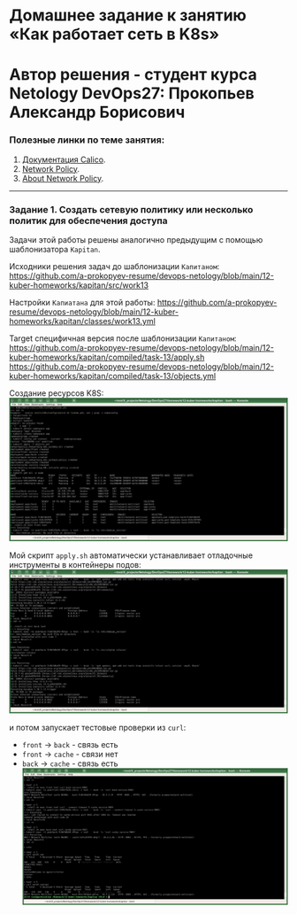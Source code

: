 # Домашнее задание к занятию «Как работает сеть в K8s»
# Автор решения - студент курса Netology DevOps27: Прокопьев Александр Борисович

### Полезные линки по теме занятия:

1. [Документация Calico](https://www.tigera.io/project-calico/).
2. [Network Policy](https://kubernetes.io/docs/concepts/services-networking/network-policies/).
3. [About Network Policy](https://docs.projectcalico.org/about/about-network-policy).

-----

### Задание 1. Создать сетевую политику или несколько политик для обеспечения доступа

Задачи этой работы решены аналогично предыдущим с помощью шаблонизатора `Kapitan`.

Исходники решения задач до шаблонизации `Капитаном`: https://github.com/a-prokopyev-resume/devops-netology/blob/main/12-kuber-homeworks/kapitan/src/work13  

Настройки `Капиатана` для этой работы: https://github.com/a-prokopyev-resume/devops-netology/blob/main/12-kuber-homeworks/kapitan/classes/work13.yml

Target специфичная версия после шаблонизации `Капитаном`:  
https://github.com/a-prokopyev-resume/devops-netology/blob/main/12-kuber-homeworks/kapitan/compiled/task-13/apply.sh  
https://github.com/a-prokopyev-resume/devops-netology/blob/main/12-kuber-homeworks/kapitan/compiled/task-13/objects.yml  

Создание ресурсов K8S:
![](images/apply.jpg)

Мой скрипт `apply.sh` автоматически устанавливает отладочные инструменты в контейнеры подов:
![](images/debug_tools.jpg)

 и потом запускает тестовые проверки из `curl`:
* `front` -> `back` - связь есть
* `front` -> `cache` - связи нет
* `back` -> `cache` - связь есть
![](images/connections.jpg)